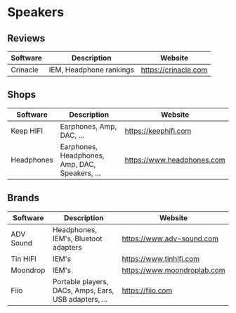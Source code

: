 # Speakers

## Reviews

| Software  | Description                         | Website              |
| --------- | ----------------------------------- | -------------------- |
| Crinacle  | IEM, Headphone rankings             | https://crinacle.com |

## Shops

| Software  | Description                         | Website              |
| --------- | ----------------------------------- | -------------------- |
| Keep HIFI | Earphones, Amp, DAC, ...            | https://keephifi.com |
| Headphones | Earphones, Headphones, Amp, DAC, Speakers, ... | https://www.headphones.com |

## Brands

| Software  | Description                                           | Website                     |
| --------- | ----------------------------------------------------- | --------------------------- |
| ADV Sound | Headphones, IEM's, Bluetoot adapters                  | https://www.adv-sound.com   |
| Tin HIFI  | IEM's                                                 | https://www.tinhifi.com     |
| Moondrop  | IEM's                                                 | https://www.moondroplab.com |
| Fiio      | Portable players, DACs, Amps, Ears, USB adapters, ... | https://fiio.com            |
